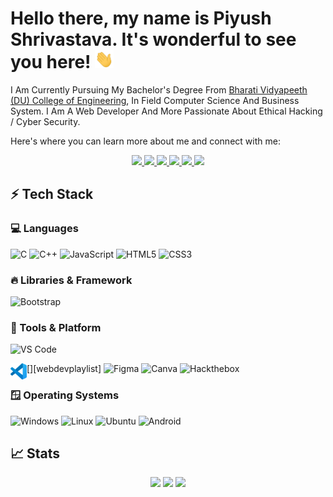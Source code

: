 # Hello there, my name is Piyush Shrivastava. It's wonderful to see you here! <img src="src/Hand_Wave_gifs.gif" width="30px">

I Am Currently Pursuing My Bachelor's Degree From [Bharati Vidyapeeth (DU) College of Engineering](https://bvucoepune.edu.in/), In Field Computer Science And Business System. I Am A Web Developer And More Passionate About Ethical Hacking / Cyber Security.

Here's where you can learn more about me and connect with me:

<p align="center">
	<a href="https://in.linkedin.com/in/shrivastavapiyush781/">
		<img src="https://img.shields.io/badge/LinkedIn-0077B5?style=for-the-badge&logo=linkedin&logoColor=white" />
	</a>
	<a href="https://twitter.com/b1t_5h3ll/">
		<img src="https://img.shields.io/badge/Twitter-1DA1F2?style=for-the-badge&logo=twitter&logoColor=white" />
	</a>
	<a href="https://www.instagram.com/ii_.__piyush__._ii/">
		<img src="https://img.shields.io/badge/Instagram-E4405F?style=for-the-badge&logo=instagram&logoColor=white" />
	</a>
	<a href="https://dev.to/b1tsh3ll/">
		<img src="https://img.shields.io/badge/dev.to-0A0A0A?style=for-the-badge&logo=devdotto&logoColor=white" />
	</a>
  <a href="https://github.com/B1TSH3LL/">
		<img src="https://img.shields.io/badge/Profile-1AA260?style=for-the-badge&logo=github&logoColor=white&color=gray" />
	</a>
  <a href="mailto:shrivastavapiyush781@gmail.com">
		<img src="https://img.shields.io/badge/Gmail-D14836?style=for-the-badge&logo=gmail&logoColor=white" />
	</a>
</p>

## ⚡ Tech Stack

### 💻 Languages

![C](https://img.shields.io/badge/C-00599C?style=for-the-badge&logo=c&logoColor=white)
![C++](https://img.shields.io/badge/C%2B%2B-00599C?style=for-the-badge&logo=c%2B%2B&logoColor=white)
![JavaScript](https://img.shields.io/badge/JavaScript-323330?style=for-the-badge&logo=javascript&logoColor=F7DF1E)
![HTML5](https://img.shields.io/badge/HTML5-E34F26?style=for-the-badge&logo=html5&logoColor=white)
![CSS3](https://img.shields.io/badge/CSS3-1572B6?style=for-the-badge&logo=css3&logoColor=white)

### 🔥 Libraries & Framework

![Bootstrap](https://img.shields.io/badge/Bootstrap-563D7C?style=for-the-badge&logo=bootstrap&logoColor=white)

### 🔧 Tools & Platform

![VS Code](https://img.shields.io/badge/Visual_Studio_Code-0078D4?style=for-the-badge&logo=visual%20studio%20code&logoColor=white)

[<img align="left" alt="Visual Studio Code" width="26px" src="https://raw.githubusercontent.com/github/explore/80688e429a7d4ef2fca1e82350fe8e3517d3494d/topics/visual-studio-code/visual-studio-code.png" />][webdevplaylist]
![Figma](https://img.shields.io/badge/Figma-F24E1E?style=for-the-badge&logo=figma&logoColor=white)
![Canva](https://img.shields.io/badge/Canva-%2300C4CC.svg?&style=for-the-badge&logo=Canva&logoColor=white)
![Hackthebox](https://img.shields.io/badge/Hackthebox-563D7C?style=for-the-badge&logo=hackthebox&logoColor=white&color=green)

### 🪟 Operating Systems

![Windows](https://img.shields.io/badge/Windows-1AA260?style=for-the-badge&logo=windows&logoColor=white&color=blue)
![Linux](https://img.shields.io/badge/Linux-1AA260?style=for-the-badge&logo=linux&logoColor=white&color=black)
![Ubuntu](https://img.shields.io/badge/Ubuntu-1AA260?style=for-the-badge&logo=ubuntu&logoColor=white&color=purple)
![Android](https://img.shields.io/badge/Android-1AA260?style=for-the-badge&logo=android&logoColor=white&color=green)

## 📈 Stats

<p align="center">
  <img width="48%" src="https://github-readme-streak-stats.herokuapp.com?user=b1tsh3ll&theme=tokyonight&date_format=M%20j%5B%2C%20Y%5D" />
  <img width="48%" src="https://github-readme-stats.vercel.app/api?username=b1tsh3ll&show_icons=true&theme=tokyonight" />
  <img width="48%" src="https://github-readme-stats.vercel.app/api/top-langs/?username=b1tsh3ll&theme=tokyonight&layout=compact" />
  
</p>


